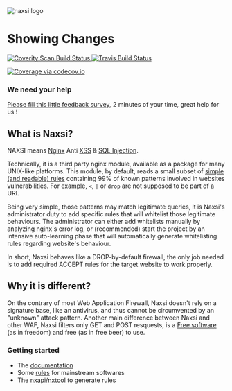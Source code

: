 
<img alt="naxsi logo" src="https://www.nbs-system.com/wp-content/uploads/nbs-logo-naxsi1.png" align="center"/>   

<h1>Showing Changes</h1>

<a href="https://scan.coverity.com/projects/1883">
  <img alt="Coverity Scan Build Status"
       src="https://scan.coverity.com/projects/1883/badge.svg"/>
</a>
<a href="https://travis-ci.org/nbs-system/naxsi.svg">
  <img alt="Travis Build Status"
       src="https://travis-ci.org/nbs-system/naxsi.svg"/>
</a>

<a href="http://codecov.io/github/nbs-system/naxsi?branch=master"><img src="http://codecov.io/github/nbs-system/naxsi/coverage.svg?branch=master" alt="Coverage via codecov.io" /></a>


### We need your help

[Please fill this little feedback survey](https://docs.google.com/spreadsheet/viewform?formkey=dG9UWDFuTEhiWWt4UF9fZEtwWFVJUlE6MQ), 2 minutes of your time, great help for us !


## What is Naxsi?

NAXSI means [Nginx]( http://nginx.org/ ) Anti [XSS]( https://www.owasp.org/index.php/Cross-site_Scripting_%28XSS%29 ) & [SQL Injection]( https://www.owasp.org/index.php/SQL_injection ).

Technically, it is a third party nginx module, available as a package for
many UNIX-like platforms. This module, by default, reads a small subset of
[simple (and readable) rules]( https://github.com/nbs-system/naxsi/blob/master/naxsi_config/naxsi_core.rules )
containing 99% of known patterns involved in
websites vulnerabilities. For example, `<`, `|` or `drop` are not supposed
to be part of a URI.

Being very simple, those patterns may match legitimate queries, it is
Naxsi's administrator duty to add specific rules that will whitelist those
legitimate behaviours. The administrator can either add whitelists manually
by analyzing nginx's error log, or (recommended) start the project by an
intensive auto-learning phase that will automatically generate whitelisting
rules regarding website's behaviour.

In short, Naxsi behaves like a DROP-by-default firewall, the only job needed
is to add required ACCEPT rules for the target website to work properly.

## Why it is different?

On the contrary of most Web Application Firewall, Naxsi doesn't rely on a
signature base, like an antivirus, and thus cannot be circumvented by an
"unknown" attack pattern. Another main difference between Naxsi and other
WAF, Naxsi filters only GET and POST resquests,
is a [Free software]( https://www.gnu.org/licenses/gpl.html ) (as in freedom)
and free (as in free beer) to use.

### Getting started

- The [documentation](https://github.com/nbs-system/naxsi/wiki)
- Some [rules]( https://github.com/nbs-system/naxsi-rules ) for mainstream softwares
- The [nxapi/nxtool]( https://github.com/nbs-system/naxsi/tree/master/nxapi ) to generate rules
